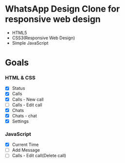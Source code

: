 # WhatsApp Design Clone for responsive web design

- HTML5
- CSS3(Responsive Web Design)
- Simple JavaScript

# Goals

### HTML & CSS

- [x] Status
- [x] Calls
- [x] Calls - New call
- [ ] Calls - Edit call
- [x] Chats
- [x] Chats - chat
- [x] Settings

### JavaScript

- [x] Current Time
- [ ] Add Message
- [ ] Calls - Edit call(Delete call)
